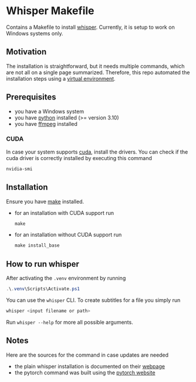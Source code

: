 # Whisper Makefile

Contains a Makefile to install [whisper](https://github.com/openai/whisper).
Currently, it is setup to work on Windows systems only.

## Motivation 

The installation is straightforward, but it needs multiple commands, which are not all on a single page summarized.
Therefore, this repo automated the installation steps using a [virtual environment](https://docs.python.org/3/library/venv.html#).

## Prerequisites

- you have a Windows system
- you have [python](https://www.python.org/downloads/) installed (>= version 3.10)
- you have [ffmpeg](https://ffmpeg.org/) installed

### CUDA

In case your system supports [cuda](https://developer.nvidia.com/cuda-downloads), install the drivers.
You can check if the cuda driver is correctly installed by executing this command

```bash
nvidia-smi
```

## Installation

Ensure you have [make](https://gnuwin32.sourceforge.net/packages/make.htm) installed.

- for an installation with CUDA support run
    ```powershell
    make
    ```
- for an installation without CUDA support run
    ```powershell
    make install_base
    ```

## How to run whisper

After activating the `.venv` environment by running

```powershell
.\.venv\Scripts\Activate.ps1
```

You can use the `whisper` CLI. 
To create subtitles for a file you simply run

```powershell
whisper <input filename or path>
```

Run `whisper --help` for more all possible arguments.

## Notes

Here are the sources for the command in case updates are needed

- the plain whisper installation is documented on their [webpage](https://github.com/openai/whisper#setup)
- the pytorch command was built using the [pytorch website](https://pytorch.org/get-started/locally/#with-cuda-1)
